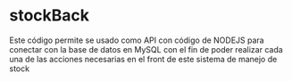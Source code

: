 # stockBack
 
Este código permite se usado como API con código de NODEJS para conectar con la base de datos en MySQL con el fin de poder realizar cada una de las acciones necesarias en el front de este sistema de manejo de stock
